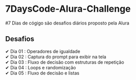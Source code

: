 # 7DaysCode-Alura-Challenge

#7 Dias de cógigo são desafios diários proposto pela Alura


## Desafios<br>
✔ Dia 01 : Operadores de igualdade<br>
✔ Dia 02 : Captura do prompt para exibir na tela<br>
✔ Dia 03 : Fluxo de decisão com estruturas de repetição<br>
✔ Dia 04 : Loops e randomização<br>
✔ Dia 05 : Fluxo de decisão e listas<br>
